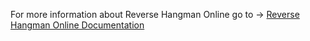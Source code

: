 For more information about Reverse Hangman Online go to -> [Reverse Hangman Online Documentation](https://github.com/Epic-Chainsaw-Massacre) 
